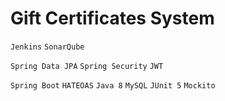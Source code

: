 # Gift Certificates System
`Jenkins` `SonarQube`

`Spring Data JPA` `Spring Security` `JWT`

`Spring Boot` `HATEOAS` `Java 8` `MySQL` `JUnit 5` `Mockito`